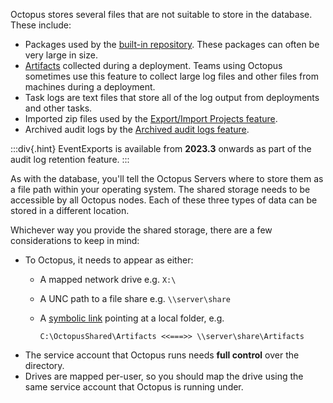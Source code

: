 Octopus stores several files that are not suitable to store in the database. These include:

- Packages used by the [built-in repository](/docs/packaging-applications/package-repositories/built-in-repository). These packages can often be very large in size.
- [Artifacts](/docs/projects/deployment-process/artifacts) collected during a deployment. Teams using Octopus sometimes use this feature to collect large log files and other files from machines during a deployment.
- Task logs are text files that store all of the log output from deployments and other tasks.
- Imported zip files used by the [Export/Import Projects feature](/docs/projects/export-import).
- Archived audit logs by the [Archived audit logs feature](/docs/security/users-and-teams/auditing/index.md#archived-audit-events).

:::div{.hint}
EventExports is available from **2023.3** onwards as part of the audit log retention feature.
:::

As with the database, you'll tell the Octopus Servers where to store them as a file path within your operating system. The shared storage needs to be accessible by all Octopus nodes. Each of these three types of data can be stored in a different location.

Whichever way you provide the shared storage, there are a few considerations to keep in mind:

- To Octopus, it needs to appear as either:
  - A mapped network drive e.g. `X:\`
  - A UNC path to a file share e.g. `\\server\share`
  - A [symbolic link](https://en.wikipedia.org/wiki/Symbolic_link) pointing at a local folder, e.g. 

    `C:\OctopusShared\Artifacts <<===>> \\server\share\Artifacts` 
- The service account that Octopus runs needs **full control** over the directory.
- Drives are mapped per-user, so you should map the drive using the same service account that Octopus is running under.